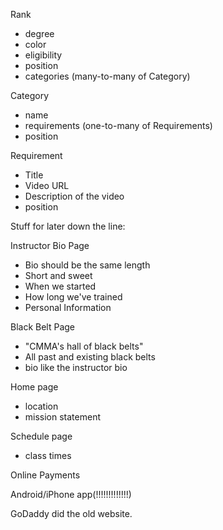 Rank
- degree
- color
- eligibility
- position
- categories    (many-to-many of Category)

Category
- name
- requirements        (one-to-many of Requirements)
- position

Requirement
- Title
- Video URL
- Description of the video
- position



Stuff for later down the line:

Instructor Bio Page
- Bio should be the same length
- Short and sweet
- When we started
- How long we've trained
- Personal Information

Black Belt Page
- "CMMA's hall of black belts"
- All past and existing black belts
- bio like the instructor bio

Home page
- location
- mission statement

Schedule page
- class times

Online Payments

Android/iPhone app(!!!!!!!!!!!!!)

GoDaddy did the old website.